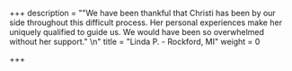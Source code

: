 +++
description = "\"We have been thankful that Christi has been by our side throughout this difficult process. Her personal experiences make her uniquely qualified to guide us. We would have been so overwhelmed without her support.\" \n"
title = "Linda P. - Rockford, MI"
weight = 0

+++
